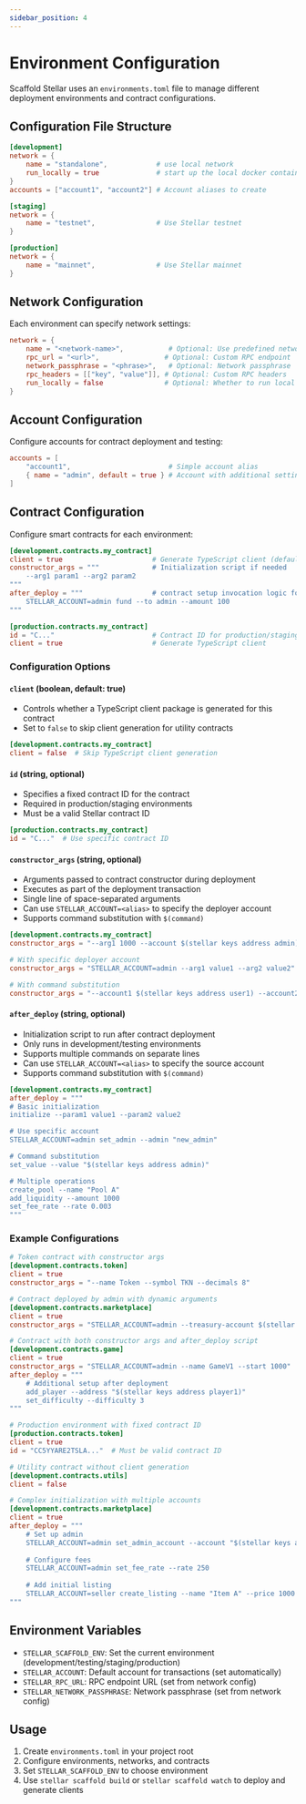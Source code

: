 ```yaml
---
sidebar_position: 4
---
```


# Environment Configuration

Scaffold Stellar uses an `environments.toml` file to manage different deployment environments and contract configurations.

## Configuration File Structure

```toml
[development]
network = { 
    name = "standalone",            # use local network
    run_locally = true              # start up the local docker container
}  
accounts = ["account1", "account2"] # Account aliases to create

[staging]
network = { 
    name = "testnet",               # Use Stellar testnet
}

[production]
network = { 
    name = "mainnet",               # Use Stellar mainnet
}
```

## Network Configuration

Each environment can specify network settings:

```toml
network = {
    name = "<network-name>",           # Optional: Use predefined network (mainnet/testnet/standalone)
    rpc_url = "<url>",                # Optional: Custom RPC endpoint
    network_passphrase = "<phrase>",   # Optional: Network passphrase
    rpc_headers = [["key", "value"]], # Optional: Custom RPC headers
    run_locally = false               # Optional: Whether to run local network (default: false)
}
```

## Account Configuration

Configure accounts for contract deployment and testing:

```toml
accounts = [
    "account1",                        # Simple account alias
    { name = "admin", default = true } # Account with additional settings
]
```

## Contract Configuration

Configure smart contracts for each environment:

```toml
[development.contracts.my_contract]
client = true                      # Generate TypeScript client (default: true)
constructor_args = """             # Initialization script if needed
    --arg1 param1 --arg2 param2
"""
after_deploy = """                 # contract setup invocation logic for after initial deployment
    STELLAR_ACCOUNT=admin fund --to admin --amount 100
"""

[production.contracts.my_contract]
id = "C..."                        # Contract ID for production/staging
client = true                      # Generate TypeScript client
```

### Configuration Options

#### `client` (boolean, default: true)
- Controls whether a TypeScript client package is generated for this contract
- Set to `false` to skip client generation for utility contracts
```toml
[development.contracts.my_contract]
client = false  # Skip TypeScript client generation
```

#### `id` (string, optional)
- Specifies a fixed contract ID for the contract
- Required in production/staging environments
- Must be a valid Stellar contract ID
```toml
[production.contracts.my_contract]
id = "C..."  # Use specific contract ID
```
#### `constructor_args` (string, optional)
- Arguments passed to contract constructor during deployment
- Executes as part of the deployment transaction
- Single line of space-separated arguments
- Can use `STELLAR_ACCOUNT=<alias>` to specify the deployer account
- Supports command substitution with `$(command)`
```toml
[development.contracts.my_contract]
constructor_args = "--arg1 1000 --account $(stellar keys address admin)"  # Basic args

# With specific deployer account
constructor_args = "STELLAR_ACCOUNT=admin --arg1 value1 --arg2 value2"

# With command substitution
constructor_args = "--account1 $(stellar keys address user1) --account2 $(stellar keys address user2)"
```

#### `after_deploy` (string, optional)
- Initialization script to run after contract deployment
- Only runs in development/testing environments
- Supports multiple commands on separate lines
- Can use `STELLAR_ACCOUNT=<alias>` to specify the source account
- Supports command substitution with `$(command)`
```toml
[development.contracts.my_contract]
after_deploy = """
# Basic initialization
initialize --param1 value1 --param2 value2

# Use specific account
STELLAR_ACCOUNT=admin set_admin --admin "new_admin"

# Command substitution
set_value --value "$(stellar keys address admin)"

# Multiple operations
create_pool --name "Pool A"
add_liquidity --amount 1000
set_fee_rate --rate 0.003
"""
```

### Example Configurations

```toml
# Token contract with constructor args
[development.contracts.token]
client = true
constructor_args = "--name Token --symbol TKN --decimals 8"

# Contract deployed by admin with dynamic arguments
[development.contracts.marketplace]
client = true
constructor_args = "STELLAR_ACCOUNT=admin --treasury-account $(stellar keys address treasury)"

# Contract with both constructor args and after_deploy script
[development.contracts.game]
client = true
constructor_args = "STELLAR_ACCOUNT=admin --name GameV1 --start 1000"
after_deploy = """
    # Additional setup after deployment
    add_player --address "$(stellar keys address player1)"
    set_difficulty --difficulty 3
"""

# Production environment with fixed contract ID
[production.contracts.token]
client = true
id = "CC5YYARE2TSLA..."  # Must be valid contract ID

# Utility contract without client generation
[development.contracts.utils]
client = false

# Complex initialization with multiple accounts
[development.contracts.marketplace]
client = true
after_deploy = """
    # Set up admin
    STELLAR_ACCOUNT=admin set_admin_account --account "$(stellar keys address admin)"
    
    # Configure fees
    STELLAR_ACCOUNT=admin set_fee_rate --rate 250
    
    # Add initial listing
    STELLAR_ACCOUNT=seller create_listing --name "Item A" --price 1000
"""
```

## Environment Variables

- `STELLAR_SCAFFOLD_ENV`: Set the current environment (development/testing/staging/production)
- `STELLAR_ACCOUNT`: Default account for transactions (set automatically)
- `STELLAR_RPC_URL`: RPC endpoint URL (set from network config)
- `STELLAR_NETWORK_PASSPHRASE`: Network passphrase (set from network config)

## Usage

1. Create `environments.toml` in your project root
2. Configure environments, networks, and contracts
3. Set `STELLAR_SCAFFOLD_ENV` to choose environment
4. Use `stellar scaffold build` or `stellar scaffold watch` to deploy and generate clients